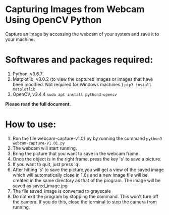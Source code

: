 # Capturing Images from Webcam Using OpenCV Python

Capture an image by accessing the webcam of your system and save it to your machine.

# Softwares and packages required:

1. Python, v3.6.7
2. Matplotlib, v3.0.2 (to view the captured images or images that have been modified. Not required for Windows machines.) `pip3 install matplotlib`
3. OpenCV, v3.4.4 `sudo apt install python3-opencv`

<b> Please read the full document. </b>

# How to use:

1. Run the file webcam-capture-v1.01.py by running the command `python3 webcam-capture-v1.01.py`
1. The webcam will start running.
1. Bring the picture that you want to save in the webcam frame.
1. Once the object is in the right frame, press the key 's' to save a picture.
1. If you want to quit, just press 'q'.
1. After hitting 's' to save the picture,you will get a view of the saved image which will automatically close in 1.6s and a new image file will be created in the same directory as that of the program. The image will be saved as saved_image.jpg
1. The file saved_image is converted to grayscale
1. Do not exit the program by stopping the command. This won't turn off the camera. If you do this, close the terminal to stop the camera from running.

